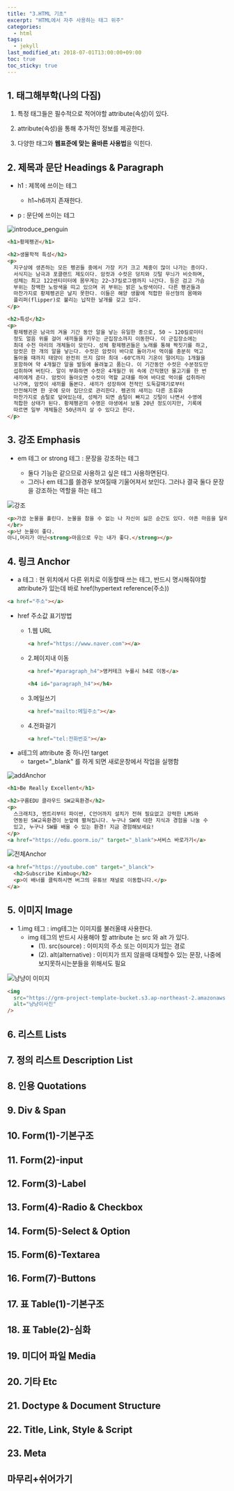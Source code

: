 ```yaml
---
title: "3.HTML 기초"
excerpt: "HTML에서 자주 사용하는 태그 위주"
categories:
  - html
tags:
  - jekyll
last_modified_at: 2018-07-01T13:00:00+09:00
toc: true
toc_sticky: true
---
```


## 1. 태그해부학(나의 다짐)

1. 특정 태그들은 필수적으로 적어야할 attribute(속성)이 있다.

2. attribute(속성)을 통해 추가적인 정보를 제공한다.

3. 다양한 태그와 **웹표준에 맞는 올바른 사용법**을 익힌다.

## 2. 제목과 문단 Headings & Paragraph

- h1 : 제목에 쓰이는 테그

  - h1~h6까지 존재한다.

- p : 문단에 쓰이는 테그

![introduce_penguin](https://grm-project-template-bucket.s3.ap-northeast-2.amazonaws.com/lesson/les_bTyEM_1570680970787/e9275be480cc5f8ffb60b7c671b168c4b2ba702c20b7c083d3b000d0a83c285e.jpg)

```html
<h1>황제펭귄</h1>

<h2>생물학적 특성</h2>
<p>
  지구상에 생존하는 모든 펭귄들 중에서 가장 키가 크고 체중이 많이 나가는 종이다.
  서식지는 남극과 포클랜드 제도이다. 암컷과 수컷은 덩치와 깃털 무늬가 비슷하며,
  성체는 최고 122센티미터에 몸무게는 22~37킬로그램까지 나간다. 등은 검고 가슴
  부위는 창백한 노랑색을 띠고 있으며 귀 부위는 밝은 노랑색이다. 다른 펭귄들과
  마찬가지로 황제펭귄은 날지 못한다. 이들은 해양 생활에 적합한 유선형의 몸매와
  플리퍼(flipper)로 불리는 납작한 날개를 갖고 있다.
</p>

<h2>특성</h2>
<p>
  황제펭귄은 남극의 겨울 기간 동안 알을 낳는 유일한 종으로, 50 ~ 120킬로미터
  정도 얼음 위를 걸어 새끼들을 키우는 군집장소까지 이동한다. 이 군집장소에는
  최대 수천 마리의 개체들이 모인다. 성체 황제펭귄들은 노래를 통해 짝짓기를 하고,
  암컷은 한 개의 알을 낳는다. 수컷은 암컷이 바다로 돌아가서 먹이를 충분히 먹고
  돌아올 때까지 태양이 완전히 뜨지 않아 최대 -60℃까지 기온이 떨어지는 1개월을
  포함하여 약 4개월간 알을 발등에 올려놓고 품는다. 이 기간동안 수컷은 수분정도만
  섭취하며 버틴다. 알이 부화하면 수컷은 4개월간 위 속에 간직했던 물고기를 한 번
  새끼에게 준다. 암컷이 돌아오면 수컷이 역할 교대를 하여 바다로 먹이를 섭취하러
  나가며, 암컷이 새끼를 돌본다. 새끼가 성장하여 천적인 도둑갈매기로부터
  안전해지면 한 곳에 모아 집단으로 관리한다. 펭귄의 새끼는 다른 조류와
  마찬가지로 솜털로 덮여있는데, 성체가 되면 솜털이 빠지고 깃털이 나면서 수영에
  적합한 상태가 된다. 황제펭귄의 수명은 야생에서 보통 20년 정도이지만, 기록에
  따르면 일부 개체들은 50년까지 살 수 있다고 한다.
</p>
```

## 3. 강조 Emphasis

- em 테그 or strong 테그 : 문장을 강조하는 테그

  - 둘다 기능은 같으므로 사용하고 싶은 테그 사용하면된다.

  * 그러나 em 테그를 쓸경우 보여질때 기울어져서 보인다. 그러나 결국 둘다 문장을 강조하는 역할을 하는 테그

![강조](https://grm-project-template-bucket.s3.ap-northeast-2.amazonaws.com/lesson/les_cYuqY_1570680975884/78d61ff75b84ad9f2209ac07fa675a108d92bde53cfbae8f97416f41df12d04a.jpg)

```html
<p>가끔 눈물을 흘린다. 눈물을 참을 수 없는 나 자신이 싫은 순간도 있다. 아픈 마음을 달래기 위해, 소리치며 울 수 있다는 건 좋은 거야. 그렇지? 눈물은 슬픔을 위한 것만은 아니니까.</p>
</br>
<p>난 눈물이 좋다.
아니,머리가 아닌<strong>마음으로 우는 내가 좋다.</strong></p>
```

## 4. 링크 Anchor

- a 테그 : 현 위치에서 다른 위치로 이동할때 쓰는 테그, 반드시 명시해줘야할 attribute가 있는데 바로 href(hypertext reference(주소))

```html
<a href="주소"></a>
```

- href 주소값 표기방법

  - 1.웹 URL
    ```html
    <a href="https://www.naver.com"></a>
    ```

  * 2.페이지내 이동

    ```html
    <a href="#paragraph_h4">앵커테크 누를시 h4로 이동</a>

    <h4 id="paragraph_h4"></h4>
    ```

  - 3.메일쓰기
    ```html
    <a href="mailto:메일주소"></a>
    ```

  * 4.전화걸기
    ```html
    <a href="tel:전화번호"></a>
    ```

* a테그의 attribute 중 하나인 target
  - target="\_blank" 를 하게 되면 새로운창에서 작업을 실행함

![addAnchor](https://grm-project-template-bucket.s3.ap-northeast-2.amazonaws.com/lesson/les_tILar_1570680980644/fd42a1216ec0fe3c9c995c9ac2bd03e29b558fede8b66681583ad17a76d70375.jpg)

```html
<h1>Be Really Excellent</h1>

<h2>구름EDU 클라우드 SW교육환경</h2>
<p>
  스크래치3, 엔트리부터 파이썬, C언어까지 설치가 전혀 필요없고 강력한 LMS와
  연동된 SW교육환경이 눈앞에 펼쳐집니다. 누구나 SW에 대한 지식과 경험을 나눌 수
  있고, 누구나 SW를 배울 수 있는 환경! 지금 경험해보세요!
</p>
<a href="https://edu.goorm.io/" target="_blank">서비스 바로가기</a>
```

![전체Anchor](https://grm-project-template-bucket.s3.ap-northeast-2.amazonaws.com/lesson/les_tILar_1570680980644/2b0b0d713e44542ec4cca0671fbcb32976b0fbdfb42aa4c76821acf6f37ea488.jpg)

```html
<a href="https://youtube.com" target="_blanck">
  <h2>Subscribe Kimbug</h2>
  <p>이 배너를 클릭하시면 버그의 유튜브 채널로 이동합니다.</p>
</a>
```

## 5. 이미지 Image

- 1.img 테그 : img테그는 이미지를 불러올때 사용한다.
  - img 테그의 반드시 사용해야 할 attribute 는 src 와 alt 가 있다.
    - (1). src(source) : 이미지의 주소 또는 이미지가 있는 경로
    * (2). alt(alternative) : 이미지가 뜨지 않을때 대체할수 있는 문장, 나중에 보지못하시는분들을 위해서도 필요

![냥냥이 이미지](https://grm-project-template-bucket.s3.ap-northeast-2.amazonaws.com/lesson/les_WigIe_1570680987066/3255c7f10ba49dfe77972c76c67ffce95b0c5e4e9ef9d9f90a0659998a85f8d6.jpg)

```html
<img
  src="https://grm-project-template-bucket.s3.ap-northeast-2.amazonaws.com/lesson/les_WigIe_1570680987066/3255c7f10ba49dfe77972c76c67ffce95b0c5e4e9ef9d9f90a0659998a85f8d6.jpg"
  alt="냥냥이사진"
/>
```

## 6. 리스트 Lists

## 7. 정의 리스트 Description List

## 8. 인용 Quotations

## 9. Div & Span

## 10. Form(1)-기본구조

## 11. Form(2)-input

## 12. Form(3)-Label

## 13. Form(4)-Radio & Checkbox

## 14. Form(5)-Select & Option

## 15. Form(6)-Textarea

## 16. Form(7)-Buttons

## 17. 표 Table(1)-기본구조

## 18. 표 Table(2)-심화

## 19. 미디어 파일 Media

## 20. 기타 Etc

## 21. Doctype & Document Structure

## 22. Title, Link, Style & Script

## 23. Meta

## 마무리+쉬어가기
